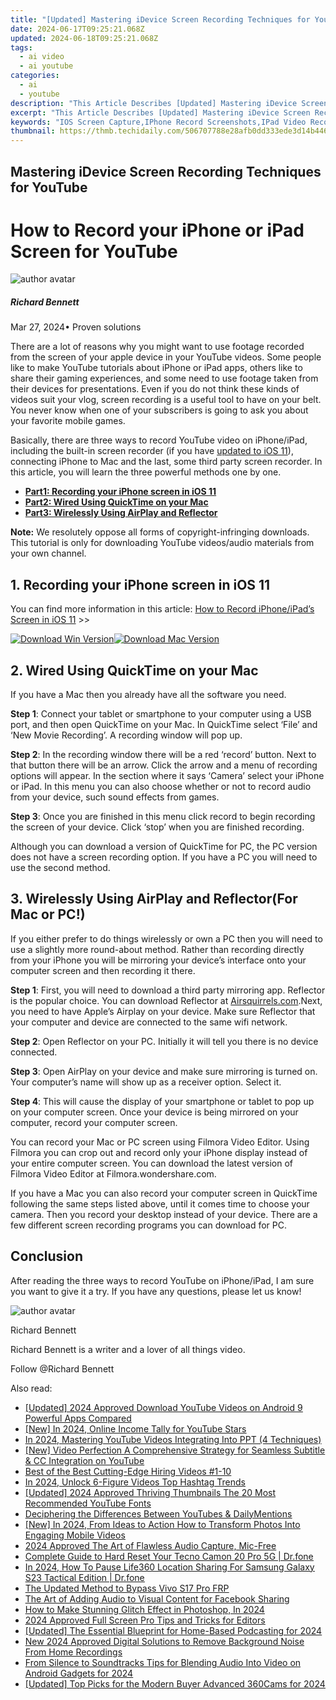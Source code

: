 ```yaml
---
title: "[Updated] Mastering iDevice Screen Recording Techniques for YouTube"
date: 2024-06-17T09:25:21.068Z
updated: 2024-06-18T09:25:21.068Z
tags:
  - ai video
  - ai youtube
categories:
  - ai
  - youtube
description: "This Article Describes [Updated] Mastering iDevice Screen Recording Techniques for YouTube"
excerpt: "This Article Describes [Updated] Mastering iDevice Screen Recording Techniques for YouTube"
keywords: "IOS Screen Capture,IPhone Record Screenshots,IPad Video Recording,Mobile Device Screencast,Apple Devices Screen Taping,DIY iDevice Screen Casting,Tech Guide to iPhone Screening"
thumbnail: https://thmb.techidaily.com/506707788e28afb0dd333ede3d14b446e4802e54b3be096a7cd03abb7e8cbcbb.jpg
---
```


## Mastering iDevice Screen Recording Techniques for YouTube

# How to Record your iPhone or iPad Screen for YouTube

![author avatar](https://images.wondershare.com/filmora/article-images/richard-bennett.jpg)

##### Richard Bennett

 Mar 27, 2024• Proven solutions

There are a lot of reasons why you might want to use footage recorded from the screen of your apple device in your YouTube videos. Some people like to make YouTube tutorials about iPhone or iPad apps, others like to share their gaming experiences, and some need to use footage taken from their devices for presentations. Even if you do not think these kinds of videos suit your vlog, screen recording is a useful tool to have on your belt. You never know when one of your subscribers is going to ask you about your favorite mobile games.

Basically, there are three ways to record YouTube video on iPhone/iPad, including the built-in screen recorder (if you have [updated to iOS 11](https://support.apple.com/ios/update)), connecting iPhone to Mac and the last, some third party screen recorder. In this article, you will learn the three powerful methods one by one.

* [**Part1: Recording your iPhone screen in iOS 11**](#part1)
* [**Part2: Wired Using QuickTime on your Mac**](#part2)
* [**Part3: Wirelessly Using AirPlay and Reflector**](#part3)

**Note:** We resolutely oppose all forms of copyright-infringing downloads. This tutorial is only for downloading YouTube videos/audio materials from your own channel.

## 1\. Recording your iPhone screen in iOS 11

You can find more information in this article: [How to Record iPhone/iPad’s Screen in iOS 11](https://tools.techidaily.com/wondershare/filmora/download/) \>>

[![Download Win Version](https://images.wondershare.com/filmora/guide/download-btn-win.jpg)](https://tools.techidaily.com/wondershare/filmora/download/)[![Download Mac Version](https://images.wondershare.com/filmora/guide/download-btn-mac.jpg)](https://tools.techidaily.com/wondershare/filmora/download/)

## 2\. Wired Using QuickTime on your Mac

If you have a Mac then you already have all the software you need.

**Step 1**: Connect your tablet or smartphone to your computer using a USB port, and then open QuickTime on your Mac. In QuickTime select ‘File’ and ‘New Movie Recording’. A recording window will pop up.

**Step 2**: In the recording window there will be a red ‘record’ button. Next to that button there will be an arrow. Click the arrow and a menu of recording options will appear. In the section where it says ‘Camera’ select your iPhone or iPad. In this menu you can also choose whether or not to record audio from your device, such sound effects from games.

**Step 3**: Once you are finished in this menu click record to begin recording the screen of your device. Click ‘stop’ when you are finished recording.

Although you can download a version of QuickTime for PC, the PC version does not have a screen recording option. If you have a PC you will need to use the second method.

## 3\. Wirelessly Using AirPlay and Reflector(For Mac or PC!)

If you either prefer to do things wirelessly or own a PC then you will need to use a slightly more round-about method. Rather than recording directly from your iPhone you will be mirroring your device’s interface onto your computer screen and then recording it there.

**Step 1**: First, you will need to download a third party mirroring app. Reflector is the popular choice. You can download Reflector at [Airsquirrels.com](http://www.airsquirrels.com/).Next, you need to have Apple’s Airplay on your device. Make sure Reflector that your computer and device are connected to the same wifi network.

**Step 2**: Open Reflector on your PC. Initially it will tell you there is no device connected.

**Step 3**: Open AirPlay on your device and make sure mirroring is turned on. Your computer’s name will show up as a receiver option. Select it.

**Step 4**: This will cause the display of your smartphone or tablet to pop up on your computer screen. Once your device is being mirrored on your computer, record your computer screen.

You can record your Mac or PC screen using Filmora Video Editor. Using Filmora you can crop out and record only your iPhone display instead of your entire computer screen. You can download the latest version of Filmora Video Editor at Filmora.wondershare.com.

If you have a Mac you can also record your computer screen in QuickTime following the same steps listed above, until it comes time to choose your camera. Then you record your desktop instead of your device. There are a few different screen recording programs you can download for PC.

## Conclusion

After reading the three ways to record YouTube on iPhone/iPad, I am sure you want to give it a try. If you have any questions, please let us know!

![author avatar](https://images.wondershare.com/filmora/article-images/richard-bennett.jpg)

Richard Bennett

Richard Bennett is a writer and a lover of all things video.

Follow @Richard Bennett


<ins class="adsbygoogle"
     style="display:block"
     data-ad-format="autorelaxed"
     data-ad-client="ca-pub-7571918770474297"
     data-ad-slot="1223367746"></ins>



<ins class="adsbygoogle"
     style="display:block"
     data-ad-client="ca-pub-7571918770474297"
     data-ad-slot="8358498916"
     data-ad-format="auto"
     data-full-width-responsive="true"></ins>

<span class="atpl-alsoreadstyle">Also read:</span>
<div><ul>
<li><a href="https://youtube-data.techidaily.com/ed-2024-approved-download-youtube-videos-on-android-9-powerful-apps-compared/"><u>[Updated] 2024 Approved  Download YouTube Videos on Android  9 Powerful Apps Compared</u></a></li>
<li><a href="https://youtube-data.techidaily.com/n-2024-online-income-tally-for-youtube-stars/"><u>[New] In 2024, Online Income Tally for YouTube Stars</u></a></li>
<li><a href="https://youtube-data.techidaily.com/24-mastering-youtube-videos-integrating-into-ppt-4-techniques/"><u>In 2024, Mastering YouTube Videos  Integrating Into PPT (4 Techniques)</u></a></li>
<li><a href="https://youtube-data.techidaily.com/ideo-perfection-a-comprehensive-strategy-for-seamless-subtitle-and-cc-integration-on-youtube/"><u>[New] Video Perfection  A Comprehensive Strategy for Seamless Subtitle & CC Integration on YouTube</u></a></li>
<li><a href="https://youtube-data.techidaily.com/of-the-best-cutting-edge-hiring-videos-1-10/"><u>Best of the Best  Cutting-Edge Hiring Videos #1-10</u></a></li>
<li><a href="https://youtube-data.techidaily.com/24-unlock-6-figure-videos-top-hashtag-trends/"><u>In 2024, Unlock 6-Figure Videos  Top Hashtag Trends</u></a></li>
<li><a href="https://youtube-data.techidaily.com/ed-2024-approved-thriving-thumbnails-the-20-most-recommended-youtube-fonts/"><u>[Updated] 2024 Approved  Thriving Thumbnails  The 20 Most Recommended YouTube Fonts</u></a></li>
<li><a href="https://youtube-data.techidaily.com/hering-the-differences-between-youtubes-and-dailymentions/"><u>Deciphering the Differences Between YouTubes & DailyMentions</u></a></li>
<li><a href="https://youtube-data.techidaily.com/n-2024-from-ideas-to-action-how-to-transform-photos-into-engaging-mobile-videos/"><u>[New] In 2024, From Ideas to Action  How to Transform Photos Into Engaging Mobile Videos</u></a></li>
<li><a href="https://youtube-data.techidaily.com/approved-the-art-of-flawless-audio-capture-mic-free/"><u>2024 Approved  The Art of Flawless Audio Capture, Mic-Free</u></a></li>
<li><a href="https://techidaily.com/complete-guide-to-hard-reset-your-tecno-camon-20-pro-5g-drfone-by-drfone-reset-android-reset-android/"><u>Complete Guide to Hard Reset Your Tecno Camon 20 Pro 5G | Dr.fone</u></a></li>
<li><a href="https://location-social.techidaily.com/in-2024-how-to-pause-life360-location-sharing-for-samsung-galaxy-s23-tactical-edition-drfone-by-drfone-virtual-android/"><u>In 2024, How To Pause Life360 Location Sharing For Samsung Galaxy S23 Tactical Edition | Dr.fone</u></a></li>
<li><a href="https://bypass-frp.techidaily.com/the-updated-method-to-bypass-vivo-s17-pro-frp-by-drfone-android/"><u>The Updated Method to Bypass Vivo S17 Pro FRP</u></a></li>
<li><a href="https://facebook-video-content.techidaily.com/the-art-of-adding-audio-to-visual-content-for-facebook-sharing/"><u>The Art of Adding Audio to Visual Content for Facebook Sharing</u></a></li>
<li><a href="https://ai-editing-video.techidaily.com/how-to-make-stunning-glitch-effect-in-photoshop-in-2024/"><u>How to Make Stunning Glitch Effect in Photoshop, In 2024</u></a></li>
<li><a href="https://some-knowledge.techidaily.com/2024-approved-full-screen-pro-tips-and-tricks-for-editors/"><u>2024 Approved  Full Screen Pro Tips and Tricks for Editors</u></a></li>
<li><a href="https://video-capture.techidaily.com/updated-the-essential-blueprint-for-home-based-podcasting-for-2024/"><u>[Updated] The Essential Blueprint for Home-Based Podcasting for 2024</u></a></li>
<li><a href="https://audio-editing.techidaily.com/new-2024-approved-digital-solutions-to-remove-background-noise-from-home-recordings/"><u>New 2024 Approved Digital Solutions to Remove Background Noise From Home Recordings</u></a></li>
<li><a href="https://sound-tweaking.techidaily.com/from-silence-to-soundtracks-tips-for-blending-audio-into-video-on-android-gadgets-for-2024/"><u>From Silence to Soundtracks Tips for Blending Audio Into Video on Android Gadgets for 2024</u></a></li>
<li><a href="https://vp-tips.techidaily.com/updated-top-picks-for-the-modern-buyer-advanced-360cams-for-2024/"><u>[Updated] Top Picks for the Modern Buyer  Advanced 360Cams for 2024</u></a></li>
</ul></div>
